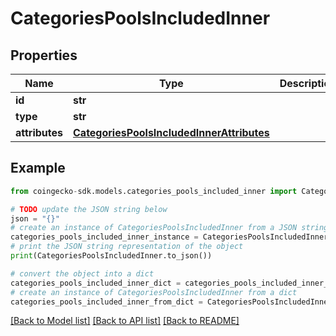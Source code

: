 # CategoriesPoolsIncludedInner


## Properties

Name | Type | Description | Notes
------------ | ------------- | ------------- | -------------
**id** | **str** |  | [optional] 
**type** | **str** |  | [optional] 
**attributes** | [**CategoriesPoolsIncludedInnerAttributes**](CategoriesPoolsIncludedInnerAttributes.md) |  | [optional] 

## Example

```python
from coingecko-sdk.models.categories_pools_included_inner import CategoriesPoolsIncludedInner

# TODO update the JSON string below
json = "{}"
# create an instance of CategoriesPoolsIncludedInner from a JSON string
categories_pools_included_inner_instance = CategoriesPoolsIncludedInner.from_json(json)
# print the JSON string representation of the object
print(CategoriesPoolsIncludedInner.to_json())

# convert the object into a dict
categories_pools_included_inner_dict = categories_pools_included_inner_instance.to_dict()
# create an instance of CategoriesPoolsIncludedInner from a dict
categories_pools_included_inner_from_dict = CategoriesPoolsIncludedInner.from_dict(categories_pools_included_inner_dict)
```
[[Back to Model list]](../README.md#documentation-for-models) [[Back to API list]](../README.md#documentation-for-api-endpoints) [[Back to README]](../README.md)


